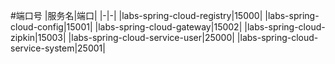 #端口号
|服务名|端口|
|-|-|
|labs-spring-cloud-registry|15000|
|labs-spring-cloud-config|15001|
|labs-spring-cloud-gateway|15002|
|labs-spring-cloud-zipkin|15003|
|labs-spring-cloud-service-user|25000|
|labs-spring-cloud-service-system|25001|